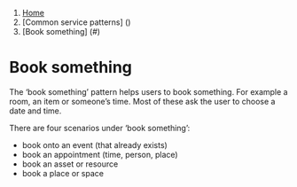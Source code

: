 1.  [Home](/docs/core/contents)
2.	[Common service patterns] ()
3.  [Book something] (#)

# Book something
The ‘book something’ pattern helps users to book something. For example a room, an item or someone’s time. Most of these ask the user to choose a date and time.

There are four scenarios under ‘book something’:

* book onto an event (that already exists)
* book an appointment (time, person, place)
* book an asset or resource
* book a place or space
